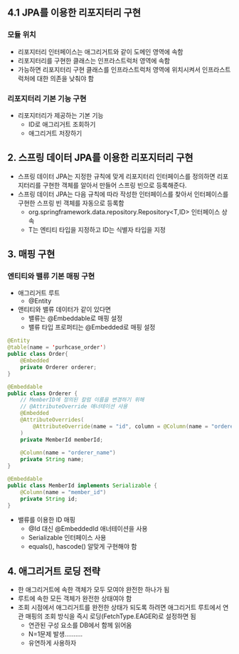 ## **4.1 JPA를 이용한 리포지터리 구현**

### **모듈 위치**

- 리포지터리 인터페이스는 애그리거트와 같이 도메인 영역에 속함
- 리포지터리를 구현한 클래스는 인프라스트럭처 영역에 속함
- 가능하면 리포지터리 구현 클래스를 인프라스트럭처 영역에 위치시켜서 인프라스트럭처에 대한 의존을 낮춰야 함

### 리포지터리 기본 기능 구현

- 리포지터리가 제공하는 기본 기능
  - ID로 애그리거트 조회하기
  - 애그리거트 저장하기



## **2. 스프링 데이터 JPA를 이용한 리포지터리 구현**

- 스프링 데이터 JPA는 지정한 규칙에 맞게 리포지터리 인터페이스를 정의하면 리포지터리를 구현한 객체를 알아서 만들어 스프링 빈으로 등록해준다.
- 스프링 데이터 JPA는 다음 규칙에 따라 작성한 인터페이스를 찾아서 인터페이스를 구현한 스프링 빈 객체를 자동으로 등록함
  - org.springframework.data.repository.Repository<T,ID> 인터페이스 상속
  - T는 엔티티 타입을 지정하고 ID는 식별자 타입을 지정



## 3. 매핑 구현

### 엔티티와 밸류 기본 매핑 구현

- 애그리거트 루트
  - @Entity
- 앤티티와 밸류 데이터가 같이 있다면
  - 밸류는 @Embeddable로 매핑 설정
  - 밸류 타입 프로퍼티는 @Embedded로 매핑 설정

```java
@Entity
@table(name = 'purhcase_order')
public class Order{
    @Embedded
    private Orderer orderer;
}

@Embeddable
public class Orderer {
    // MemberID에 정의된 칼럼 이름을 변경하기 위해
    // @AttributeOverride 애너테이션 사용
    @Embedded
    @AttributeOverrides(
    	@AttributeOverride(name = "id", column = @Column(name = "orderer_id"))
    )
    private MemberId memberId;
    
    @Column(name = "orderer_name")
    private String name;
}

@Embeddable
public class MemberId implements Serializable {
    @Column(name = "member_id")
    private String id;
}
```

- 밸류를 이용한 ID 매핑
  - @Id 대신 @EmbeddedId 애너테이션을 사용
  - Serializable 인터페이스 사용
  - equals(), hascode() 알맞게 구현해야 함



## 4. 애그리거트 로딩 전략

- 한 애그리거트에 속한 객체가 모두 모여야 완전한 하나가 됨
- 루트에 속한 모든 객체가 완전한 상태여야 함
- 조회 시점에서 애그리거트를 완전한 상태가 되도록 하려면 애그리거트 루트에서 연관 매핑의 조회 방식을 즉시 로딩(FetchType.EAGER)로 설정하면 됨
  - 연관된 구성 요소를 DB에서 함께 읽어옴
  - N=1문제 발생..........
  - 유연하게 사용하자
